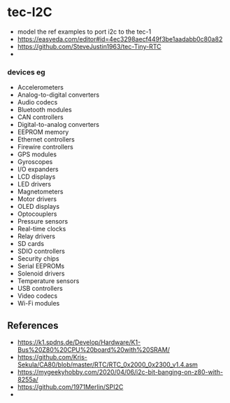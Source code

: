 # tec-I2C
 
- model the ref examples to port i2c to the tec-1
- https://easyeda.com/editor#id=4ec3298aecf449f3be1aadabb0c80a82
- https://github.com/SteveJustin1963/tec-Tiny-RTC
- 

### devices eg
- Accelerometers
- Analog-to-digital converters
- Audio codecs
- Bluetooth modules
- CAN controllers
- Digital-to-analog converters
- EEPROM memory
- Ethernet controllers
- Firewire controllers
- GPS modules
- Gyroscopes
- I/O expanders
- LCD displays
- LED drivers
- Magnetometers
- Motor drivers
- OLED displays
- Optocouplers
- Pressure sensors
- Real-time clocks
- Relay drivers
- SD cards
- SDIO controllers
- Security chips
- Serial EEPROMs
- Solenoid drivers
- Temperature sensors
- USB controllers
- Video codecs
- Wi-Fi modules


## References
 
- https://k1.spdns.de/Develop/Hardware/K1-Bus%20Z80%20CPU%20board%20with%20SRAM/
- https://github.com/Kris-Sekula/CA80/blob/master/RTC/RTC_0x2000_0x2300_v1.4.asm
- https://mygeekyhobby.com/2020/04/06/i2c-bit-banging-on-z80-with-8255a/
- https://github.com/1971Merlin/SPI2C
- 

